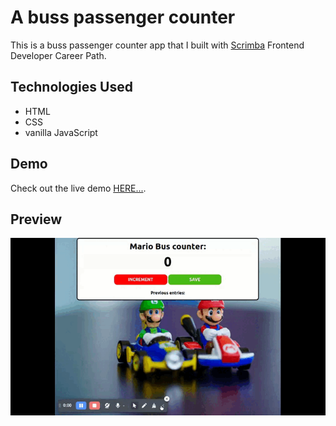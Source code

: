 # A buss passenger counter

This is a buss passenger counter app that I built with [Scrimba](https://scrimba.com/) Frontend Developer Career Path.

## Technologies Used

- HTML
- CSS
- vanilla JavaScript

## Demo

Check out the live demo [HERE...](https://mario-counter.netlify.app/).

## Preview

![Project Preview](/assets/mario-counter.gif)
